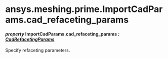 <a id="ansys-meshing-prime-importcadparams-cad-refaceting-params"></a>

# ansys.meshing.prime.ImportCadParams.cad_refaceting_params

<a id="ansys.meshing.prime.ImportCadParams.cad_refaceting_params"></a>

#### *property* ImportCadParams.cad_refaceting_params *: [CadRefacetingParams](ansys.meshing.prime.CadRefacetingParams.md#ansys.meshing.prime.CadRefacetingParams)*

Specify refaceting parameters.

<!-- !! processed by numpydoc !! -->
